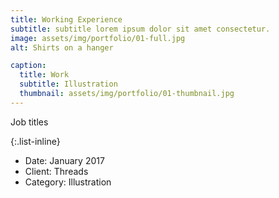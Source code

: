 ```yaml
---
title: Working Experience
subtitle: subtitle lorem ipsum dolor sit amet consectetur.
image: assets/img/portfolio/01-full.jpg
alt: Shirts on a hanger

caption:
  title: Work
  subtitle: Illustration
  thumbnail: assets/img/portfolio/01-thumbnail.jpg
---
```

Job titles

{:.list-inline}
- Date: January 2017
- Client: Threads
- Category: Illustration

